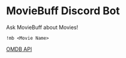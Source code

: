 # MovieBuff Discord Bot

Ask MovieBuff about Movies!

`!mb <Movie Name>`

[OMDB API](http://www.omdbapi.com)
